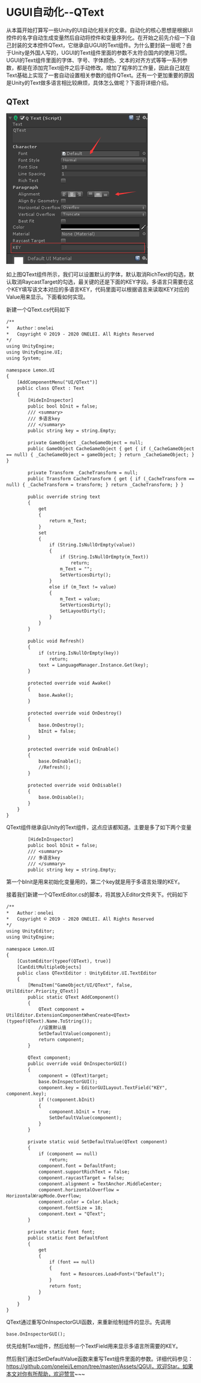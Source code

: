 # UGUI自动化--QText

从本篇开始打算写一些Unity的UI自动化相关的文章。自动化的核心思想是根据UI控件的名字自动生成变量然后自动将控件和变量序列化。在开始之前先介绍一下自己封装的文本控件QText，它继承自UGUI的Text组件。为什么要封装一层呢？由于Unity是外国人写的，UGUI的Text组件里面的参数不太符合国内的使用习惯。UGUI的Text组件里面的字体、字号、字体颜色、文本的对齐方式等等一系列参数，都是在添加完Text组件之后手动修改。增加了程序的工作量，因此自己就在Text基础上实现了一套自动设置相关参数的组件QText。还有一个更加重要的原因是Unity的Text做多语言相比较麻烦，具体怎么做呢？下面将详细介绍。

## QText

![QText](./Images/QText.png)

如上图QText组件所示，我们可以设置默认的字体，默认取消RichText的勾选，默认取消RaycastTarget的勾选，最关键的还是下面的KEY字段。多语言只需要在这个KEY填写该文本对应的多语言KEY，代码里面可以根据语言来读取KEY对应的Value用来显示。下面看如何实现。

新建一个QText.cs代码如下

```
/**
*   Author：onelei
*   Copyright © 2019 - 2020 ONELEI. All Rights Reserved
*/
using UnityEngine;
using UnityEngine.UI;
using System;

namespace Lemon.UI
{
    [AddComponentMenu("UI/QText")]
    public class QText : Text
    {
        [HideInInspector]
        public bool bInit = false;
        /// <summary>
        /// 多语言key
        /// </summary>
        public string key = string.Empty;

        private GameObject _CacheGameObject = null;
        public GameObject CacheGameObject { get { if (_CacheGameObject == null) { _CacheGameObject = gameObject; } return _CacheGameObject; } }

        private Transform _CacheTransform = null;
        public Transform CacheTransform { get { if (_CacheTransform == null) { _CacheTransform = transform; } return _CacheTransform; } }

        public override string text
        {
            get
            {
                return m_Text;
            }
            set
            {
                if (String.IsNullOrEmpty(value))
                {
                    if (String.IsNullOrEmpty(m_Text))
                        return;
                    m_Text = "";
                    SetVerticesDirty();
                }
                else if (m_Text != value)
                {
                    m_Text = value;
                    SetVerticesDirty();
                    SetLayoutDirty();
                }
            }
        }

        public void Refresh()
        {
            if (string.IsNullOrEmpty(key))
                return;
            text = LanguageManager.Instance.Get(key);
        }

        protected override void Awake()
        {
            base.Awake();
        }

        protected override void OnDestroy()
        {
            base.OnDestroy();
            bInit = false;
        }

        protected override void OnEnable()
        {
            base.OnEnable();
            //Refresh();
        }

        protected override void OnDisable()
        {
            base.OnDisable();
        }
    }
}
```

QText组件继承自Unity的Text组件，这点应该都知道。主要是多了如下两个变量

```
        [HideInInspector]
        public bool bInit = false;
        /// <summary>
        /// 多语言key
        /// </summary>
        public string key = string.Empty;
```

第一个bInit是用来初始化变量用的，第二个key就是用于多语言处理的KEY。

接着我们新建一个QTextEditor.cs的脚本，将其放入Editor文件夹下。代码如下

```
/**
*   Author：onelei
*   Copyright © 2019 - 2020 ONELEI. All Rights Reserved
*/
using UnityEditor;
using UnityEngine;

namespace Lemon.UI
{
    [CustomEditor(typeof(QText), true)]
    [CanEditMultipleObjects]
    public class QTextEditor : UnityEditor.UI.TextEditor
    {
        [MenuItem("GameObject/UI/QText", false, UtilEditor.Priority_QText)]
        public static QText AddComponent()
        {
            QText component = UtilEditor.ExtensionComponentWhenCreate<QText>(typeof(QText).Name.ToString());
            //设置默认值
            SetDefaultValue(component);
            return component;
        }

        QText component;
        public override void OnInspectorGUI()
        {
            component = (QText)target;
            base.OnInspectorGUI();
            component.key = EditorGUILayout.TextField("KEY", component.key);
            if (!component.bInit)
            {
                component.bInit = true;
                SetDefaultValue(component);
            }
        }

        private static void SetDefaultValue(QText component)
        {
            if (component == null)
                return;
            component.font = DefaultFont;
            component.supportRichText = false;
            component.raycastTarget = false;
            component.alignment = TextAnchor.MiddleCenter;
            component.horizontalOverflow = HorizontalWrapMode.Overflow;
            component.color = Color.black;
            component.fontSize = 18;
            component.text = "QText";
        }

        private static Font font;
        public static Font DefaultFont
        {
            get
            {
                if (font == null)
                {
                    font = Resources.Load<Font>("Default");
                }
                return font;
            }
        }
    }
}
```

QText通过重写OnInspectorGUI函数，来重新绘制组件的显示。先调用

```
base.OnInspectorGUI();
```

优先绘制Text组件，然后绘制一个TextField用来显示多语言所需要的KEY。

然后我们通过SetDefaultValue函数来重写Text组件里面的参数。详细代码参见：https://github.com/onelei/Lemon/tree/master/Assets/QGUI，欢迎Star。如果本文对你有所帮助，欢迎赞赏~~~


  
